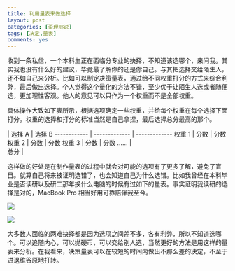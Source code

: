 ```yaml
---
title: 利用量表来做选择
layout: post
categories: [歪理邪说]
tags: [决定,量表]
comments: yes
---
```


收到一条私信，一个本科生正在面临分专业的抉择，不知道该选哪个，来问我。其实我也没有什么好的建议，毕竟最了解你的还是你自己。与其把选择交给陌生人，还不如自己来分析。比如可以制定决策量表，通过给不同权重打分的方式来综合利弊，最后做出选择。个人觉得这个量化的方法不错，至少优于让陌生人选或者随便选，更加理性客观。他人的意见可以只作为一个权重而不是全部权重。

具体操作大致如下表所示，根据选项确定一些权重，并给每个权重在每个选择下面打分。权重的选择和打分的标准当然是自己拿捏，最后选择总分最高的那个。

 | 选择 A | 选择 B
------------ | ------------- | -------------
权重 1 | 分数 | 分数
权重 2 | 分数 | 分数
权重 3 | 分数 | 分数
...... |  
总分 |  

这样做的好处是在制作量表的过程中就会对可能的选项有了更多了解，避免了盲目。就算自己将来被证明选错了，也会知道自己为什么选错。比如我曾经在本科毕业是否读研以及研二那年换什么电脑的时候有过如下的量表。事实证明我读研的选择是对的，MacBook Pro 相当好用可靠陪伴我至今。

![](http://7b1fc2.com1.z0.glb.clouddn.com/Screen%20Shot%202018-01-28%20at%2012.07.56.png)


![](http://7b1fc2.com1.z0.glb.clouddn.com/Screen%20Shot%202018-01-28%20at%2012.07.16.png)

大多数人面临的两难抉择都是因为选项之间差不多，各有利弊，所以不知道选哪个。可以追随内心，可以抛硬币，可以交给别人选，当然更好的方法是用这样的量表来分析。在我看来，决策量表可以在较短的时间内做出不那么差的决定，不至于进退维谷原地打转。